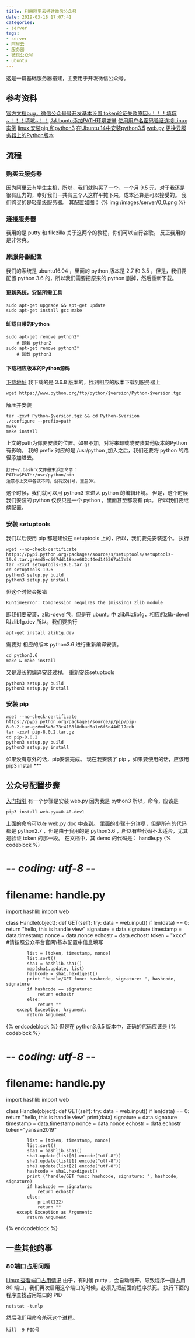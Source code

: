 ```yaml
---
title: 利用阿里云搭建微信公众号
date: 2019-03-18 17:07:41
categories:
- server
tags:
- server
- 阿里云
- 服务器
- 微信公众号
- ubuntu
---
```

这是一篇基础服务器搭建，主要用于开发微信公众号。
<!-- more -->
## 参考资料
[官方文档bug，微信公众号号开发基本设置 token验证失败原因~！！！填坑~！！！填坑~！！](https://blog.csdn.net/qq_39866513/article/details/83218731)
[为Ubuntu添加PATH环境变量](http://www.cnblogs.com/pang123hui/archive/2011/05/28/2309889.html)
[使用用户名密码验证连接Linux实例](https://help.aliyun.com/document_detail/25434.html)
[linux 安装pip 和python3](https://www.cnblogs.com/lilidun/p/6041198.html)
[在Ubuntu 14中安装python3.5](https://www.jianshu.com/p/4bed6a1cb3e5)
[web.py](http://webpy.org/)
[更换云服务器上的Python版本](https://yq.aliyun.com/articles/401353)
## 流程
### 购买云服务器
因为阿里云有学生主机，所以，我们就购买了一个，一个月 9.5 元，对于我还是很有压力的，幸好我们一共有三个人这样平摊下来，成本还算是可以接受的。
我们购买的是轻量级服务器。
其配置如图：
{% img /images/server/0_0.png %}
### 连接服务器
我用的是 putty 和 filezilla
关于这两个的教程，你们可以自行谷歌。
反正我用的是非常爽。
### 原服务器配置
我们的系统是 ubuntu16.04 ，里面的 python 版本是 2.7 和 3.5 ，但是，我们要配置 python 3.6 的，所以我们需要把原来的 python 删掉，然后重新下载。
#### 更新系统，安装所需工具

	sudo apt-get upgrade && apt-get update
	sudo apt-get install gcc make
	
#### 卸载自带的Python

	sudo apt-get remove python2*
		# 卸载 python2
	sudo apt-get remove python3*
		# 卸载 python3
		
#### 下载相应版本的Python源码
[下载地址](https://www.python.org/downloads/source/?spm=a2c4e.11153940.blogcont401353.16.ca287164kJvB5H)
我下载的是 3.6.8 版本的，找到相应的版本下载到服务器上

	wget https://www.python.org/ftp/python/$version/Python-$version.tgz
	
解压并安装

	tar -zxvf Python-$version.tgz && cd Python-$version
	./configure --prefix=path
	make 
	make install 
	
上文的path为你要安装的位置。如果不加，对将来卸载或安装其他版本的Python有影响。
我的 prefix 对应的是 /usr/python ,加入之后，我们还要将 python 的路径添加进去。

	打开~/.bashrc文件最末添加命令：
	PATH=$PATH:/usr/python/bin
	注意与上文中各式不同，没有双引号，重启OK。

这个时候，我们就可以用 python3 来进入 python 的编辑环境。
但是，这个时候我们安装的 python 仅仅只是一个 python ，里面甚至都没有 pip。
所以我们要继续配置。
### 安装 setuptools
我们以后使用 pip 都是建设在 setuptools 上的，所以，我们要先安装这个。
执行

	wget --no-check-certificate  https://pypi.python.org/packages/source/s/setuptools/setuptools-19.6.tar.gz#md5=c607dd118eae682c44ed146367a17e26
	tar -zxvf setuptools-19.6.tar.gz
	cd setuptools-19.6
	python3 setup.py build
	python3 setup.py install
	
但这个时候会报错

	RuntimeError: Compression requires the (missing) zlib module
	
即我们要安装，zlib-devel包，但是在 ubuntu 中 zlib叫zlib1g，相应的zlib-devel叫zlib1g.dev
所以，我们要执行

	apt-get install zlib1g.dev
	
需要对 相应的版本 python3.6 进行重新编译安装。

	cd python3.6
	make & make install

又是漫长的编译安装过程。
重新安装setuptools

	python3 setup.py build
	python3 setup.py install

### 安装 pip

	wget --no-check-certificate  https://pypi.python.org/packages/source/p/pip/pip-8.0.2.tar.gz#md5=3a73c4188f8dbad6a1e6f6d44d117eeb
	tar -zxvf pip-8.0.2.tar.gz
	cd pip-8.0.2
	python3 setup.py build
	python3 setup.py install

如果没有意外的话，pip安装完成。
现在我安装了 pip ，如果要使用的话，应该用 pip3 install ***

## 公众号配置步骤
[入门指引](https://mp.weixin.qq.com/wiki?t=resource/res_main&id=mp1472017492_58YV5)
有一个步骤是安装 web.py
因为我是 python3 所以，命令，应该是

	pip3 install web.py==0.40-dev1
	
上面的命令可以在 web.py doc 中查到。
里面的步骤十分详尽，但是所有的代码都是 python2.7 ，但是由于我用的是 python3.6 ，所以有些代码不太适合，尤其是验证 token 的那一段。
在文档中，其 demo 的代码是：
handle.py
{% codeblock %}

# -*- coding: utf-8 -*-
# filename: handle.py

import hashlib
import web

class Handle(object):
    def GET(self):
        try:
            data = web.input()
            if len(data) == 0:
                return "hello, this is handle view"
            signature = data.signature
            timestamp = data.timestamp
            nonce = data.nonce
            echostr = data.echostr
            token = "xxxx" #请按照公众平台官网\基本配置中信息填写

            list = [token, timestamp, nonce]
            list.sort()
            sha1 = hashlib.sha1()
            map(sha1.update, list)
            hashcode = sha1.hexdigest()
            print "handle/GET func: hashcode, signature: ", hashcode, signature
            if hashcode == signature:
                return echostr
            else:
                return ""
        except Exception, Argument:
            return Argument

{% endcodeblock %}
但是在 python3.6.5 版本中，正确的代码应该是
{% codeblock %}

# -*- coding: utf-8 -*-
# filename: handle.py

import hashlib
import web

class Handle(object):
	def GET(self):
		try:
			data = web.input()
			if len(data) == 0:
				return "hello, this is handle view"
			print(data)
			signature = data.signature
			timestamp = data.timestamp
			nonce = data.nonce
			echostr = data.echostr
			token="yansan2019"

			list = [token, timestamp, nonce]
			list.sort()
			sha1 = hashlib.sha1()
			sha1.update(list[0].encode("utf-8"))
			sha1.update(list[1].encode("utf-8"))
			sha1.update(list[2].encode("utf-8"))
			hashcode = sha1.hexdigest()
			print ("handle/GET func: hashcode, signature: ", hashcode, signature)
			if hashcode == signature:
				return echostr
			else:
				print(222)
				return ""
		except Exception as Argument:
			return Argument

{% endcodeblock %}
## 一些其他的事
### 80端口占用问题
[Linux 查看端口占用情况](http://www.runoob.com/w3cnote/linux-check-port-usage.html)
由于，有时候 putty ，会自动断开，导致程序一直占用 80 端口，我们再次启用这个端口的时候，必须先把前面的程序杀死。
执行下面的程序查找占用端口的 PID

	netstat -tunlp
	
然后我们用命令杀死这个进程。

	kill -9 PID号







